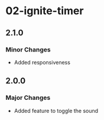 # 02-ignite-timer

## 2.1.0

### Minor Changes

- Added responsiveness

## 2.0.0

### Major Changes

- Added feature to toggle the sound
